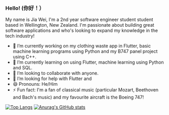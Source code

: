 ### Hello! (你好！）

My name is Jia Wei, I'm a 2nd year software engineer student student based in Wellington, New Zealand. I'm passionate about building great software applications  and who's looking to expand my knowledge in the tech industry! 

- 🔭 I’m currently working on my clothing waste app in Flutter, basic machine learning programs using Python and my B747 panel project using C++.
- 🌱 I’m currently learning on using Flutter, machine learning using Python and SQL.
- 👯 I’m looking to collaborate with anyone.
- 🤔 I’m looking for help with Flutter and 
- 😄 Pronouns: He/Him
- ⚡ Fun fact: I'm a fan of classical music (particular Mozart, Beethoven and Bach's music) and my favourite aircraft is the Boeing 747!

[![Top Langs](https://github-readme-stats.vercel.app/api/top-langs/?username=JWL16038&langs_count=10)](https://github.com/anuraghazra/github-readme-stats)
[![Anurag's GitHub stats](https://github-readme-stats.vercel.app/api?username=JWL16038&count_private=true)](https://github.com/anuraghazra/github-readme-stats)
<!--
**JWL16038/JWL16038** is a ✨ _special_ ✨ repository because its `README.md` (this file) appears on your GitHub profile.

Here are some ideas to get you started:

- 🔭 I’m currently working on ...
- 🌱 I’m currently learning ...
- 👯 I’m looking to collaborate on ...
- 🤔 I’m looking for help with ...
- 💬 Ask me about ...
- 📫 How to reach me: ...
- 😄 Pronouns: ...
- ⚡ Fun fact: ...
-->
